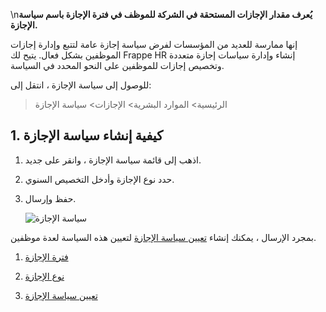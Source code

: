\n**يُعرف مقدار الإجازات المستحقة في الشركة للموظف في فترة الإجازة باسم سياسة الإجازة.**

إنها ممارسة للعديد من المؤسسات لفرض سياسة إجازة عامة لتتبع وإدارة إجازات الموظفين بشكل فعال. يتيح لك Frappe HR إنشاء وإدارة سياسات إجازة متعددة وتخصيص إجازات للموظفين على النحو المحدد في السياسة.

للوصول إلى سياسة الإجازة ، انتقل إلى:

> الرئيسية> الموارد البشرية> الإجازات> سياسة الإجازة

## 1. كيفية إنشاء سياسة الإجازة

1. اذهب إلى قائمة سياسة الإجازة ، وانقر على جديد.
    
2. حدد نوع الإجازة وأدخل التخصيص السنوي.
    
3. حفظ وإرسال.
    
    ![سياسة الإجازة](https://docs.erpnext.com/files/leave-policy.png)
    

بمجرد الإرسال ، يمكنك إنشاء [تعيين سياسة الإجازة](https://docs.erpnext.com/docs/v14/user/manual/en/human-resources/leave-policy-assignment) لتعيين هذه السياسة لعدة موظفين.

1. [فترة الإجازة](https://docs.erpnext.com/docs/v14/user/manual/en/human-resources/leave-period)
    
2. [نوع الإجازة](https://docs.erpnext.com/docs/v14/user/manual/en/human-resources/leave-type)
    
3. [تعيين سياسة الإجازة](https://docs.erpnext.com/docs/v14/user/manual/en/human-resources/leave-policy-assignment)